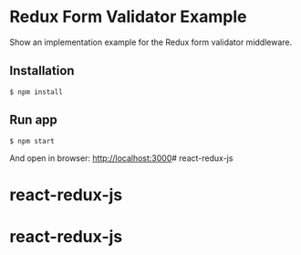 Redux Form Validator Example
=========================

Show an implementation example for the Redux form validator middleware.

## Installation
```
$ npm install
```

## Run app
```
$ npm start
```
And open in browser: [http://localhost:3000](http://localhost:3000)# react-redux-js
# react-redux-js
# react-redux-js
